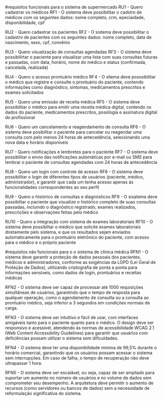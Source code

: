 #requisitos funcionais para o sistema de supermercado
RU1 - Quero cadastrar os médicos
RF1 - O sistema deve possibilitar o cadstro de médicos com os seguintes dados: nome completo, crm, epeciaidade, disponibilidade, cpf

RU2 - Quero cadastrar os pacientes
RF2 - O sistema deve possibilitar o cadastro de pacientes com os seguintes dados: nome completo, data de nascimento, sexo, cpf, convênio

RU3 - Quero visualização de consultas agendadas
RF3 - O sistema deve possibilirtar o paciente para visualizar uma lista com suas consultas futuras e passadas, com data, horário, nome do médico e status (confirmada, cancelada, realizada)

RU4 - Quero o acesso prontuário médico
RF4 - O sitema deve posssibilitar o médico que registre e consulte o prontuário do paciente, contendo informações como diagnóstico, sintomas, medicamentos prescritos e exames solicitados

RU5 - Quero uma emissão de receita médica
RF5 - O sistema deve possibilitar o médico para emitir uma receita médica digital, contendo os dados do paciente, medicamentos prescritos, posologia e assinatura digital do profissional

RU6 - Quero um cancelamento e reagendamento de consulta
RF6 - O sistema deve posibilitar o paciente para cancelar ou reagendar uma consulta com pelo menos 24 horas de antecedência, selecionando uma nova data e horário disponíveis

RU7 - Quero notificações e lembretes para o paciente
RF7 - O sistema deve possibilitar o envio das notificações automáticas por e-mail ou SMS para lembrar o paciente de consultas agendadas com 24 horas de antecedência

RU8 - Quero um login com controle de acesso
RF8 - O sistema deve possibilitar o login de diferentes tipos de usuários (paciente, médico, administrador), e garantir que cada um tenha acesso apenas às funcionalidades correspondentes ao seu perfil

RU9 - Quero o histórico de consultas e diagnósticos
RF9 - O sisatema deve possibiltar o paciente que visualize o histórico completo de suas consultas passadas, incluindo o diagnóstico registrado, exames realizados, prescrições e observações feitas pelo médico

RU10 - Quero a integração com sistema de exames laboratoriais
RF10 - O sistema deve possibiltar o médico que solicite exames laboratoriais diretamente pelo sistema, e que os resultados sejam enviados automaticamente para o prontuário eletrônico do paciente, com acesso para o médico e o próprio paciente

#requisitos não funcionais para o o sistema de clínica médica
RFN1 - O sistema deve garantir a proteção de dados pessoais dos pacientes, médicos e administradores, conforme as exigências da LGPD (Lei Geral de Proteção de Dados), utilizando criptografia de ponta a ponta para informações sensíveis, como dados de login,
prontuários e receitas médicas

RFN2 - O sistema deve ser capaz de processar até 1000 requisições simultâneas de usuários, garantindo que o tempo de resposta para qualquer operação, como o agendamento de consulta ou a consulta ao prontuário médico, seja inferior a 3 segundos em condições
normais de carga.

RFN3 - O sistema deve ser intuitivo e fácil de usar, com interfaces amigáveis tanto para o paciente quanto para o médico. O design deve ser responsivo e acessível, atendendo às normas de acessibilidade WCAG 2.1 (Web Content Accessibility Guidelines) para
garantir que usuários com deficiências possam utilizar o sistema sem dificuldades.

RFN4 - O sistema deve ter uma disponibilidade mínima de 99,5% durante o horário comercial, garantindo que os usuários possam acessar o sistema sem interrupções. Em caso de falha, o tempo de recuperação não deve ultrapassar 1 hora.

RFN5 - O sistema deve ser escalável, ou seja, capaz de ser ampliado para suportar um aumento no número de usuários e no volume de dados sem comprometer seu desempenho. A arquitetura deve permitir o aumento de recursos (como servidores
ou bancos de dados) sem a necessidade de reformulação significativa do sistema.
